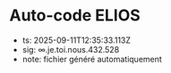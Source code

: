 # Auto-code ELIOS
- ts: 2025-09-11T12:35:33.113Z
- sig: ∞.je.toi.nous.432.528
- note: fichier généré automatiquement